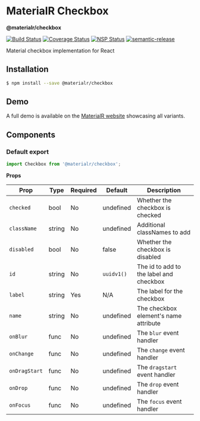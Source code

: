 # MaterialR Checkbox

**@materialr/checkbox**

[![Build Status](https://travis-ci.org/materialr/checkbox.svg?branch=master)](https://travis-ci.org/materialr/checkbox)
[![Coverage Status](https://coveralls.io/repos/github/materialr/checkbox/badge.svg?branch=master)](https://coveralls.io/github/materialr/checkbox?branch=master)
[![NSP Status](https://nodesecurity.io/orgs/materialr/projects/31e86c18-b2d9-4071-b304-abe1ef7957d8/badge)](https://nodesecurity.io/orgs/materialr/projects/31e86c18-b2d9-4071-b304-abe1ef7957d8)
[![semantic-release](https://img.shields.io/badge/%20%20%F0%9F%93%A6%F0%9F%9A%80-semantic--release-e10079.svg)](https://github.com/semantic-release/semantic-release)

Material checkbox implementation for React

## Installation

```sh
$ npm install --save @materialr/checkbox
```

## Demo

A full demo is available on the [MaterialR website](https://materialr.github.io/components/checkbox)
showcasing all variants.

## Components

### Default export

```js
import Checkbox from '@materialr/checkbox';
```

**Props**

| Prop          | Type    | Required | Default    | Description                             |
| ------------- | ------- | -------- | ---------- | --------------------------------------- |
| `checked`     | bool    | No       | undefined  | Whether the checkbox is checked         |
| `className`   | string  | No       | undefined  | Additional classNames to add            |
| `disabled`    | bool    | No       | false      | Whether the checkbox is disabled        |
| `id`          | string  | No       | `uuidv1()` | The id to add to the label and checkbox |
| `label`       | string  | Yes      | N/A        | The label for the checkbox              |
| `name`        | string  | No       | undefined  | The checkbox element's name attribute   |
| `onBlur`      | func    | No       | undefined  | The `blur` event handler                |
| `onChange`    | func    | No       | undefined  | The `change` event handler              |
| `onDragStart` | func    | No       | undefined  | The `dragstart` event handler           |
| `onDrop`      | func    | No       | undefined  | The `drop` event handler                |
| `onFocus`     | func    | No       | undefined  | The `focus` event handler               |
